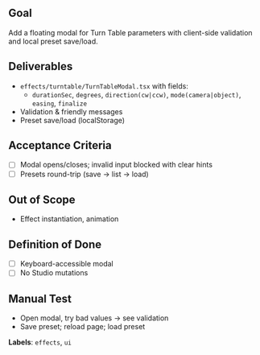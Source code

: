 ## Goal
Add a floating modal for Turn Table parameters with client-side validation and local preset save/load.

## Deliverables
- `effects/turntable/TurnTableModal.tsx` with fields:
  - `durationSec`, `degrees`, `direction(cw|ccw)`, `mode(camera|object)`, `easing`, `finalize`
- Validation & friendly messages
- Preset save/load (localStorage)

## Acceptance Criteria
- [ ] Modal opens/closes; invalid input blocked with clear hints
- [ ] Presets round-trip (save → list → load)

## Out of Scope
- Effect instantiation, animation

## Definition of Done
- [ ] Keyboard-accessible modal
- [ ] No Studio mutations

## Manual Test
- Open modal, try bad values → see validation
- Save preset; reload page; load preset

**Labels**: `effects`, `ui`
